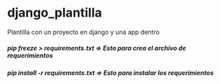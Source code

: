 # django_plantilla
Plantilla con un proyecto en django y una app dentro
##### pip freeze > requirements.txt => Esto para crea el archivo de requerimientos 
##### pip install -r requirements.txt => Esto para instalar los requerimientos
